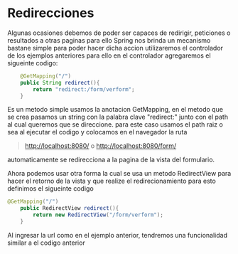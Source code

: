 # Redirecciones

Algunas ocasiones debemos de poder ser capaces de redirigir, peticiones o resultados a otras paginas  para ello Spring nos brinda un mecanismo bastane simple para poder hacer dicha accion utilizaremos el controlador de los ejemplos anteriores para ello en el controlador agregaremos el sigueinte codigo:

```java
    @GetMapping("/")
    public String redirect(){
        return "redirect:/form/verform";
    }
```

Es un metodo simple usamos la anotacion GetMapping, en el metodo que se crea pasamos un string con la palabra clave "redirect:" junto con el path al cual queremos que se direccione. para este caso usamos el path raiz o sea al ejecutar el codigo y colocamos en el navegador la ruta

> [http://localhost:8080/](http://localhost:8080/) o [http://localhost:8080/form/](http://localhost:8080/form/)

automaticamente se redirecciona a la pagina de la vista del formulario.

Ahora podemos usar otra forma la cual se usa un metodo RedirectView para hacer el retorno de la vista y que realize el redirecionamiento para esto definimos el sigueinte codigo

```java
@GetMapping("/")
    public RedirectView redirect(){
        return new RedirectView("/form/verform");
    }
```

Al ingresar la url como en el ejemplo anterior, tendremos una funcionalidad similar a el codigo anterior



